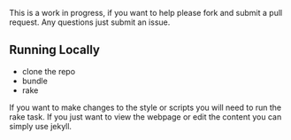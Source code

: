 This is a work in progress, if you want to help please fork and submit a pull request. Any questions just submit an issue.

## Running Locally

* clone the repo
* bundle
* rake

If you want to make changes to the style or scripts you will need to run the rake task. If you just want to view the webpage or edit the content you can simply use jekyll.
